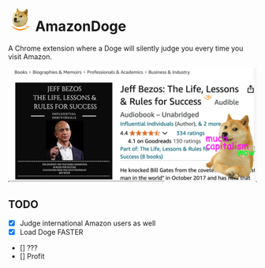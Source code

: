 # ![image info](./images/icon48.png) AmazonDoge
A Chrome extension where a Doge will silently judge you every time you visit Amazon.

![image info](./images/screenshot.png)

## TODO
- [x] Judge international Amazon users as well
- [x] Load Doge FASTER
- [] ???
- [] Profit

